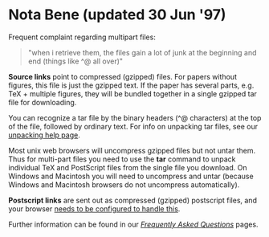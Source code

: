 # Nota Bene (updated 30 Jun '97) 

Frequent complaint regarding multipart files:

> "when i retrieve them, the files gain a lot of junk at the beginning
> and end (things like ^@ all over)"

**Source links** point to compressed (gzipped) files. For papers without
figures, this file is just the gzipped text. If the paper has several
parts, e.g. TeX + multiple figures, they will be bundled together in a
single gzipped tar file for downloading.

You can recognize a tar file by the binary headers (^@ characters) at
the top of the file, followed by ordinary text. For info on unpacking
tar files, see our [unpacking help page](/help/unpack).

Most unix web browsers will uncompress gzipped files but not untar them.
Thus for multi-part files you need to use the **tar** command to unpack
individual TeX and PostScript files from the single file you download.
On Windows and Macintosh you will need to uncompress and untar (because
Windows and Macintosh browsers do not uncompress automatically).

**Postscript links** are sent out as compressed (gzipped) postscript
files, and your browser [needs to be configured to handle
this](/help/config_browser).

Further information can be found in our *[Frequently Asked
Questions](/help/faq/index.md)* pages.
